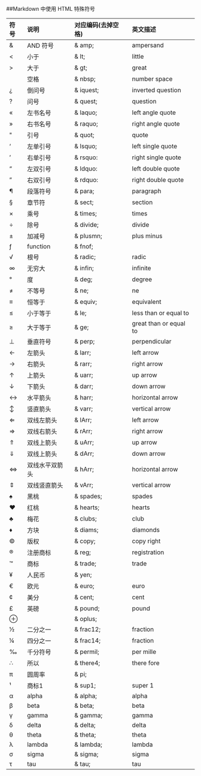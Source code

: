 ##Markdown 中使用 HTML 特殊符号


|符号	|说明	|对应编码(去掉空格) |	英文描述|
|:---|:---|:---|:---|
|&	|AND 符号	|& amp;|	ampersand|
|<	|小于	|& lt;|	little|
|>	|大于	|& gt;|	great|
| 	|空格	|& nbsp;|	number space|
|¿	|倒问号	|& iquest;|	inverted question|
|?	|问号	|& quest;|	question|
|«	|左书名号	|& laquo;|	left angle quote|
|»	|右书名号	|& raquo;|	right angle quote|
|"	|引号	|& quot;|	quote|
|‘	|左单引号	|& lsquo;|	left single quote|
|’	|右单引号	|& rsquo:|	right single quote|
|“	|左双引号	|& ldquo:|	left double quote|
|”	|右双引号	|& rdquo:|	right double quote|
|¶	|段落符号	|& para;|	paragraph|
|§	|章节符	|& sect;|	section|
|×	|乘号	|& times;|	times|
|÷	|除号	|& divide;|	divide|
|±	|加减号	|& plusmn;|	plus minus|
|ƒ	|function	|& fnof;|	 |
|√	|根号	|& radic;|	radic|
|∞	|无穷大	|& infin;|	infinite|
|°	|度	|& deg;|	degree|
|≠	|不等号	|& ne;|	ne|
|≡	|恒等于	|& equiv;|	equivalent|
|≤ |小于等于	|& le;|	less than or equal to|
|≥	|大于等于	|& ge;|	great than or equal to|
|⊥	|垂直符号	|& perp;|	perpendicular|
|←	|左箭头	|& larr;|	left arrow|
|→	|右箭头	|& rarr;|	right arrow|
|↑	|上箭头	|& uarr;|	up arrow|
|↓	|下箭头	|& darr;|	down arrow|
|↔	|水平箭头	|& harr;|	horizontal arrow|
|↕	|竖直箭头	|& varr;|	vertical arrow|
|⇐	|双线左箭头	|& lArr;|	left arrow|
|⇒	|双线右箭头	|& rArr;|	right arrow|
|⇑	|双线上箭头	|& uArr;|	up arrow|
|⇓	|双线上箭头	|& dArr;|	down arrow|
|⇔	|双线水平双箭头	|& hArr;|	horizontal arrow|
|⇕	|双线竖直箭头	|& vArr;|	vertical arrow|
|♠	|黑桃	|& spades;|	spades|
|♥	|红桃	|& hearts;|	hearts|
|♣	|梅花	|& clubs;|	club|
|♦	|方块	|& diams;|	diamonds|
|©	|版权	|& copy;|	copy right|
|®	|注册商标	|& reg;|	registration|
|™	|商标	|& trade;|	trade|
|¥	|人民币	|& yen;|	|
|€	|欧元	|& euro;|	euro|
|¢	|美分	|& cent;|	cent|
|£	|英磅	|& pound;|	pound|
|⊕	|	|& oplus;|	|
|½	|二分之一	|& frac12;|	fraction|
|¼	|四分之一	|& frac14;|	fraction|
|‰	|千分符号	|& permil;|	per mille|
|∴	|所以	|& there4;|	there fore|
|π	|圆周率	|& pi;|	|
|¹	|商标1	|& sup1;|	super 1|
|α	|alpha	|& alpha;|	alpha|
|β	|beta	|& beta;|	beta|
|γ	|gamma	|& gamma;|	gamma|
|δ	|delta	|& delta;|	delta|
|θ	|theta	|& theta;|	theta|
|λ	|lambda	|& lambda;|	lambda|
|σ	|sigma	|& sigma;|	sigma|
|τ	|tau	|& tau;|	tau|
